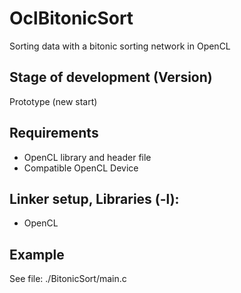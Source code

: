 # OclBitonicSort
Sorting data with a bitonic sorting network in OpenCL

## Stage of development (Version)
Prototype (new start)

## Requirements
* OpenCL library and header file
* Compatible OpenCL Device

## Linker setup, Libraries (-l):
* OpenCL

## Example
See file:
./BitonicSort/main.c
